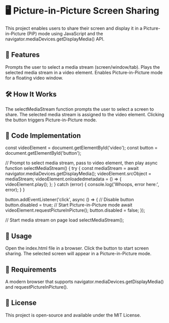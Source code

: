 # 🖥️ Picture-in-Picture Screen Sharing
This project enables users to share their screen and display it in a Picture-in-Picture (PiP) mode using JavaScript and the navigator.mediaDevices.getDisplayMedia() API.
## 📌 Features

Prompts the user to select a media stream (screen/window/tab).
Plays the selected media stream in a video element.
Enables Picture-in-Picture mode for a floating video window.

## 🛠️ How It Works

The selectMediaStream function prompts the user to select a screen to share.
The selected media stream is assigned to the video element.
Clicking the button triggers Picture-in-Picture mode.

## 📜 Code Implementation
const videoElement = document.getElementById('video');
const button = document.getElementById('button');

// Prompt to select media stream, pass to video element, then play
async function selectMediaStream() {
    try {
        const mediaStream = await navigator.mediaDevices.getDisplayMedia();
        videoElement.srcObject = mediaStream;
        videoElement.onloadedmetadata = () =&gt; {
            videoElement.play();
        };
    } catch (error) {
        console.log('Whoops, error here:', error);
    }
}

button.addEventListener('click', async () =&gt; {
    // Disable button
    button.disabled = true;
    // Start Picture-in-Picture mode
    await videoElement.requestPictureInPicture();
    button.disabled = false;
});

// Start media stream on page load
selectMediaStream();

## 🚀 Usage

Open the index.html file in a browser.
Click the button to start screen sharing.
The selected screen will appear in a Picture-in-Picture mode.

## 🔧 Requirements

A modern browser that supports navigator.mediaDevices.getDisplayMedia() and requestPictureInPicture().

## 📜 License
This project is open-source and available under the MIT License.
